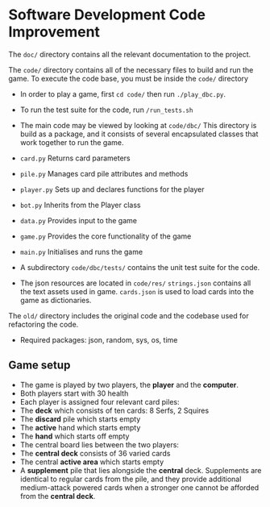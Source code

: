 # Software Development Code Improvement

The `doc/` directory contains all the relevant documentation to the project.

The `code/` directory contains all of the necessary files to build and run the game.
To execute the code base, you must be inside the `code/` directory
- In order to play a game, first `cd code/` then run `./play_dbc.py`.

- To run the test suite for the code, run `/run_tests.sh`

- The main code may be viewed by looking at `code/dbc/` 
This directory is build as a package, and it consists of several encapsulated classes that work together to
run the game.
 - `card.py` Returns card parameters
 - `pile.py` Manages card pile attributes and methods
 - `player.py` Sets up and declares functions for the player
 - `bot.py` Inherits from the Player class
 - `data.py` Provides input to the game
 - `game.py` Provides the core functionality of the game
 - `main.py` Initialises and runs the game

- A subdirectory `code/dbc/tests/` contains the unit test suite for the code.

- The json resources are located in `code/res/`
`strings.json` contains all the text assets used in game.
`cards.json` is used to load cards into the game as dictionaries.

The `old/` directory includes the original code and the
codebase used for refactoring the code.

- Required packages: json, random, sys, os, time


## Game setup
- The game is played by two players, the __player__ and the __computer__.
- Both players start with 30 health
- Each player is assigned four relevant card piles:
 - The __deck__ which consists of ten cards: 8 Serfs, 2 Squires
 - The __discard__ pile which starts empty
 - The __active__ hand which starts empty
 - The __hand__ which starts off empty
- The central board lies between the two players:
 - The __central deck__ consists of 36 varied cards
 - The central __active area__ which starts empty
 - A __supplement__ pile that lies alongside the __central__ deck. Supplements are identical to regular cards from the pile, and they provide additional medium-attack powered cards when a stronger one cannot be afforded from the __central deck__.

